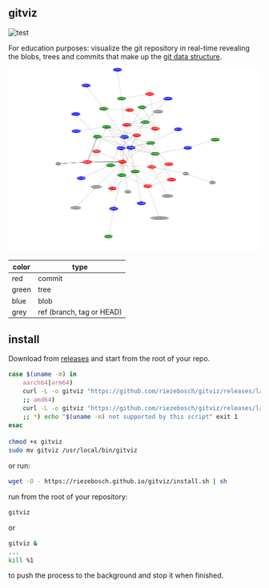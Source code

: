 ## gitviz

![test](https://github.com/riezebosch/gitviz/workflows/test/badge.svg)

For education purposes: visualize the git repository in real-time revealing the blobs, trees and commits that make up the [git data structure](https://eagain.net/articles/git-for-computer-scientists/).

![graph](img/graph.png)

color | type
------|-------
red   | commit
green | tree
blue  | blob
grey  | ref (branch, tag or HEAD)

## install

Download from [releases](../../releases) and start from the root of your repo.

```sh
case $(uname -m) in
    aarch64|arm64)
    curl -L -o gitviz "https://github.com/riezebosch/gitviz/releases/latest/download/gitviz_$(uname)_arm64" 
    ;; amd64)
    curl -L -o gitviz "https://github.com/riezebosch/gitviz/releases/latest/download/gitviz_$(uname)_amd64"
    ;; *) echo "$(uname -m) not supported by this script" exit 1
esac

chmod +x gitviz
sudo mv gitviz /usr/local/bin/gitviz
```

or run: 

```sh
wget -O - https://riezebosch.github.io/gitviz/install.sh | sh
```

run from the root of your repository:

```sh
gitviz
```

or 

```sh
gitviz &
...
kill %1
```

to push the process to the background and stop it when finished.